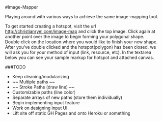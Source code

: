 #Image-Mapper

Playing around with various ways to achieve the same image-mapping tool.

To get started creating a hotspot, visit the url http://christianryel.com/image-map and click the top image.  Click again at another point over the image to begin forming your polygonal shape.  Double click on the location where you would like to finish your new shape.  After you've double clicked and the hotspot(polygon) has been closed, we will ask you for your method of input (link, resource, etc).  In the textarea below you can see your sample markup for hotspot and attached canvas.

###TODO

- Keep cleaning/modularizing
- ~~ Multiple paths ~~
- ~~ Stroke Paths (draw line) ~~
- Customizable paths (line color)
- Separate arrays of new paths (store them individually)
- Begin implementing input feature
- Work on designing input UI
- Lift site off static GH Pages and onto Heroku or something
